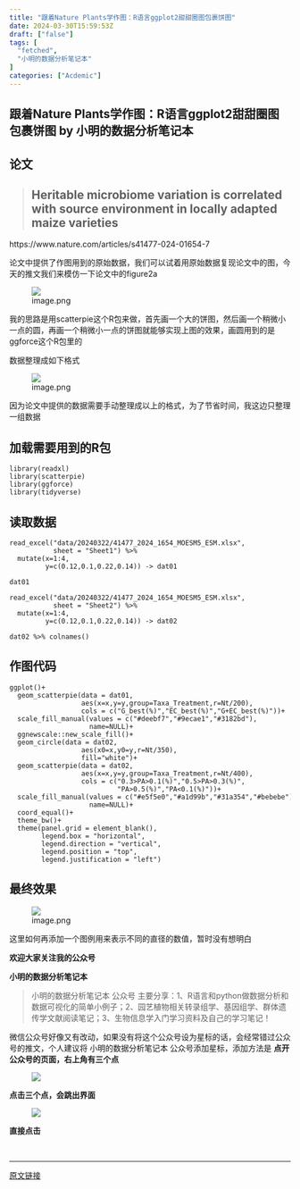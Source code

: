 ```yaml
---
title: "跟着Nature Plants学作图：R语言ggplot2甜甜圈图包裹饼图"
date: 2024-03-30T15:59:53Z
draft: ["false"]
tags: [
  "fetched",
  "小明的数据分析笔记本"
]
categories: ["Acdemic"]
---
```

跟着Nature Plants学作图：R语言ggplot2甜甜圈图包裹饼图 by 小明的数据分析笔记本
------
<div><section data-tool="mdnice编辑器" data-website="https://www.mdnice.com" data-mpa-powered-by="yiban.io"><h2 data-tool="mdnice编辑器"><span></span><span>论文</span><span></span><span> </span></h2><blockquote data-tool="mdnice编辑器"><span></span><h1><span></span><span>Heritable microbiome variation is correlated with source environment in locally adapted maize varieties</span><span></span></h1></blockquote><p data-tool="mdnice编辑器">https://www.nature.com/articles/s41477-024-01654-7</p><p data-tool="mdnice编辑器">论文中提供了作图用到的原始数据，我们可以试着用原始数据复现论文中的图，今天的推文我们来模仿一下论文中的figure2a</p><figure data-tool="mdnice编辑器"><img data-imgfileid="100013295" data-ratio="0.5327102803738317" data-src="https://mmbiz.qpic.cn/sz_mmbiz_png/t1wZDoUyFk7AmtibQjmoh2cx6zRwwSsse8SfbDiaKmkfMZRtmr74FpXRe3fiazPPyP7MSvFOHBKqnyPRjDqAlthHQ/640?wx_fmt=png&amp;from=appmsg" data-type="png" data-w="1284" src="https://mmbiz.qpic.cn/sz_mmbiz_png/t1wZDoUyFk7AmtibQjmoh2cx6zRwwSsse8SfbDiaKmkfMZRtmr74FpXRe3fiazPPyP7MSvFOHBKqnyPRjDqAlthHQ/640?wx_fmt=png&amp;from=appmsg"><figcaption>image.png</figcaption></figure><p data-tool="mdnice编辑器">我的思路是用scatterpie这个R包来做，首先画一个大的饼图，然后画一个稍微小一点的圆，再画一个稍微小一点的饼图就能够实现上图的效果，画圆用到的是ggforce这个R包里的</p><p data-tool="mdnice编辑器">数据整理成如下格式</p><figure data-tool="mdnice编辑器"><img data-imgfileid="100013294" data-ratio="0.29347826086956524" data-src="https://mmbiz.qpic.cn/sz_mmbiz_png/t1wZDoUyFk7AmtibQjmoh2cx6zRwwSsseL8JDAnjibgmmuoPyL9ZqCnncoIX3eaRqFF1zDqAJNcJvVqkNmeIvxWg/640?wx_fmt=png&amp;from=appmsg" data-type="png" data-w="736" src="https://mmbiz.qpic.cn/sz_mmbiz_png/t1wZDoUyFk7AmtibQjmoh2cx6zRwwSsseL8JDAnjibgmmuoPyL9ZqCnncoIX3eaRqFF1zDqAJNcJvVqkNmeIvxWg/640?wx_fmt=png&amp;from=appmsg"><figcaption>image.png</figcaption></figure><p data-tool="mdnice编辑器">因为论文中提供的数据需要手动整理成以上的格式，为了节省时间，我这边只整理一组数据</p><h2 data-tool="mdnice编辑器"><span></span><span>加载需要用到的R包</span><span></span><span> </span></h2><pre data-tool="mdnice编辑器"><span></span><code>library(readxl)<br>library(scatterpie)<br>library(ggforce)<br>library(tidyverse)<br></code></pre><h2 data-tool="mdnice编辑器"><span></span><span>读取数据</span><span></span><span> </span></h2><pre data-tool="mdnice编辑器"><span></span><code>read_excel(<span>"data/20240322/41477_2024_1654_MOESM5_ESM.xlsx"</span>,<br>           sheet = <span>"Sheet1"</span>) %&gt;% <br>  mutate(x=1:4,<br>         y=c(0.12,0.1,0.22,0.14)) -&gt; dat01 <br>  <br>dat01<br><br>read_excel(<span>"data/20240322/41477_2024_1654_MOESM5_ESM.xlsx"</span>,<br>           sheet = <span>"Sheet2"</span>) %&gt;% <br>  mutate(x=1:4,<br>         y=c(0.12,0.1,0.22,0.14)) -&gt; dat02<br><br>dat02 %&gt;% colnames()<br></code></pre><h2 data-tool="mdnice编辑器"><span></span><span>作图代码</span><span></span><span> </span></h2><pre data-tool="mdnice编辑器"><span></span><code>ggplot()+<br>  geom_scatterpie(data = dat01,<br>                  aes(x=x,y=y,group=Taxa_Treatment,r=Nt/200),<br>                  cols = c(<span>"G_best(%)"</span>,<span>"EC_best(%)"</span>,<span>"G+EC_best(%)"</span>))+<br>  scale_fill_manual(values = c(<span>"#deebf7"</span>,<span>"#9ecae1"</span>,<span>"#3182bd"</span>),<br>                    name=NULL)+<br>  ggnewscale::new_scale_fill()+<br>  geom_circle(data = dat02,<br>                  aes(x0=x,y0=y,r=Nt/350),<br>                  fill=<span>"white"</span>)+<br>  geom_scatterpie(data = dat02,<br>                  aes(x=x,y=y,group=Taxa_Treatment,r=Nt/400),<br>                  cols = c(<span>"0.3&gt;PA&gt;0.1(%)"</span>,<span>"0.5&gt;PA&gt;0.3(%)"</span>,<br>                           <span>"PA&gt;0.5(%)"</span>,<span>"PA&lt;0.1(%)"</span>))+<br>  scale_fill_manual(values = c(<span>"#e5f5e0"</span>,<span>"#a1d99b"</span>,<span>"#31a354"</span>,<span>"#bebebe"</span>),<br>                    name=NULL)+<br>  coord_equal()+<br>  theme_bw()+<br>  theme(panel.grid = element_blank(),<br>        legend.box = <span>"horizontal"</span>,<br>        legend.direction = <span>"vertical"</span>,<br>        legend.position = <span>"top"</span>,<br>        legend.justification = <span>"left"</span>)<br></code></pre><h2 data-tool="mdnice编辑器"><span></span><span>最终效果</span><span></span><span> </span></h2><figure data-tool="mdnice编辑器"><img data-imgfileid="100013296" data-ratio="0.4229490022172949" data-src="https://mmbiz.qpic.cn/sz_mmbiz_png/t1wZDoUyFk7AmtibQjmoh2cx6zRwwSsseGxKSohCDTLbg4arut9etJaX2lxy6SYteaH8bmibBTNlrBtSSkrKgORw/640?wx_fmt=png&amp;from=appmsg" data-type="png" data-w="1804" src="https://mmbiz.qpic.cn/sz_mmbiz_png/t1wZDoUyFk7AmtibQjmoh2cx6zRwwSsseGxKSohCDTLbg4arut9etJaX2lxy6SYteaH8bmibBTNlrBtSSkrKgORw/640?wx_fmt=png&amp;from=appmsg"><figcaption>image.png</figcaption></figure><p data-tool="mdnice编辑器">这里如何再添加一个图例用来表示不同的直径的数值，暂时没有想明白</p><p data-tool="mdnice编辑器"><strong>欢迎大家关注我的公众号</strong></p><p data-tool="mdnice编辑器"><strong>小明的数据分析笔记本</strong></p><section><mp-common-profile data-pluginname="mpprofile" data-id="MzI3NzQ3MTcxMg==" data-headimg="http://mmbiz.qpic.cn/mmbiz_png/t1wZDoUyFk5t1sOnM0iabvBhnfIj5YpyqrMib0E1MGCd9ibcYxaOPZd0GWhQBDvK2BPEwsicQxd6y5MHLfphnwHnow/0?wx_fmt=png" data-nickname="小明的数据分析笔记本" data-alias="" data-signature="分享R语言和python在生物信息领域做数据分析和数据可视化的简单小例子；偶尔会分享一些组学数据处理相关的内容" data-from="0" data-is_biz_ban="0"></mp-common-profile></section><p data-tool="mdnice编辑器"><strong></strong></p><blockquote data-tool="mdnice编辑器"><span></span><p>小明的数据分析笔记本 公众号 主要分享：1、R语言和python做数据分析和数据可视化的简单小例子；2、园艺植物相关转录组学、基因组学、群体遗传学文献阅读笔记；3、生物信息学入门学习资料及自己的学习笔记！</p></blockquote><p data-tool="mdnice编辑器">微信公众号好像又有改动，如果没有将这个公众号设为星标的话，会经常错过公众号的推文，个人建议将 小明的数据分析笔记本 公众号添加星标，添加方法是 <strong>点开公众号的页面，右上角有三个点</strong></p><figure data-tool="mdnice编辑器"><img data-imgfileid="100013293" data-ratio="0.9693333333333334" data-src="https://mmbiz.qpic.cn/sz_mmbiz_jpg/t1wZDoUyFk7AmtibQjmoh2cx6zRwwSssemRWGzIaoNAQ8KMYiaRkgw1CjK3SdMbWpAydwYuqozS6ZcXXZ38ebRPA/640?wx_fmt=other&amp;from=appmsg" data-type="other" data-w="750" src="https://mmbiz.qpic.cn/sz_mmbiz_jpg/t1wZDoUyFk7AmtibQjmoh2cx6zRwwSssemRWGzIaoNAQ8KMYiaRkgw1CjK3SdMbWpAydwYuqozS6ZcXXZ38ebRPA/640?wx_fmt=other&amp;from=appmsg"></figure><p data-tool="mdnice编辑器"><strong>点击三个点，会跳出界面</strong></p><figure data-tool="mdnice编辑器"><img data-imgfileid="100013292" data-ratio="2.120879120879121" data-src="https://mmbiz.qpic.cn/sz_mmbiz_jpg/t1wZDoUyFk7AmtibQjmoh2cx6zRwwSssegoYVElt0C74KTcJrDTwh1I4N7qkrUrWscEHtdOap1pgQPNVhEd6lFw/640?wx_fmt=other&amp;from=appmsg" data-type="other" data-w="364" src="https://mmbiz.qpic.cn/sz_mmbiz_jpg/t1wZDoUyFk7AmtibQjmoh2cx6zRwwSssegoYVElt0C74KTcJrDTwh1I4N7qkrUrWscEHtdOap1pgQPNVhEd6lFw/640?wx_fmt=other&amp;from=appmsg"></figure><p data-tool="mdnice编辑器"><strong>直接点击</strong></p></section><p><br></p><p><mp-style-type data-value="3"></mp-style-type></p></div>  
<hr>
<a href="https://mp.weixin.qq.com/s/hAOEeFvMbqTYtaY1xDJFww",target="_blank" rel="noopener noreferrer">原文链接</a>
